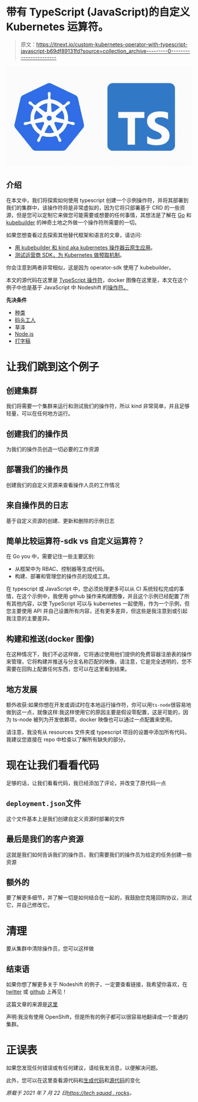 # 带有 TypeScript (JavaScript)的自定义 Kubernetes 运算符。

> 原文：<https://itnext.io/custom-kubernetes-operator-with-typescript-javascript-b69df89131fd?source=collection_archive---------0----------------------->

![](img/c916170d8a0a3746a45eccaa95fbe8cd.png)

## 介绍

在本文中，我们将探索如何使用 typescript 创建一个示例操作符，并将其部署到我们的集群中，该操作符将是非常虚拟的，因为它将只部署基于 CRD 的一些资源，但是您可以定制它来做您可能需要或想要的任何事情，其想法是了解在 [Go](https://golang.org/) 和 [kubebuilder](https://github.com/kubernetes-sigs/kubebuilder) 的神奇土地之外做一个操作符所需要的一切。

如果您想查看过去探索其他替代框架和语言的文章，请访问:

*   [用 kubebuilder 和 kind aka kubernetes 操作器云原生应用](https://techsquad.rocks/blog/cloud_native_applications_with_kubebuilder_and_kind_aka_kubernetes_operators/)。
*   [测试运营商 SDK，为 Kubernetes 做预取机制](https://techsquad.rocks/blog/testing_the_operator_sdk_and_making_a_prefetch_mechanism_for_kubernetes/)。

你会注意到两者非常相似，这是因为 operator-sdk 使用了 kubebuilder。

本文的源代码在这里是 [TypeScript 操作符](https://github.com/kainlite/ts-operator/)，docker 图像在这里是，本文在这个例子中也是基于 JavaScript 中 Nodeshift 的[操作符。](https://github.com/nodeshift-blog-examples/operator-in-JavaScript)

**先决条件**

*   [种类](https://github.com/kubernetes-sigs/kind)
*   [码头工人](https://hub.docker.com/?overlay=onboarding)
*   草泽
*   [Node.js](https://nodejs.org/)
*   [打字稿](https://www.typescriptlang.org/)

# 让我们跳到这个例子

## 创建集群

我们将需要一个集群来运行和测试我们的操作符，所以 kind 非常简单，并且足够轻量，可以在任何地方运行。

## 创建我们的操作员

为我们的操作员创造一切必要的工作资源

## 部署我们的操作员

创建我们的自定义资源来查看操作人员的工作情况

## 来自操作员的日志

基于自定义资源的创建、更新和删除的示例日志

## 简单比较运算符-sdk vs 自定义运算符？

在 Go you 中，需要记住一些主要区别:

*   从框架中为 RBAC、控制器等生成代码。
*   构建、部署和管理您的操作员的现成工具。

在 typescript 或 JavaScript 中，您必须处理更多可以从 CI 系统轻松完成的事情，在这个示例中，我使用 github 操作来构建图像，并且这个示例已经配置了所有其他内容，以使 TypeScript 可以与 kubernetes 一起使用，作为一个示例，但您主要使用 API 并自己设置所有内容，还有更多差异，但这些是我注意到或引起我注意的主要差异。

## 构建和推送(docker 图像)

在这种情况下，我们不必这样做，它将通过使用他们提供的免费容器注册表的操作来管理，它将构建并推送与分支名称匹配的映像，请注意，它是完全透明的，您不需要在回购上配置任何东西，您可以在这里看到结果。

## 地方发展

额外收获:如果你想在开发或调试时在本地运行操作符，你可以用`ts-node`很容易地做到这一点，就像这样:我这样使用它的原因主要是假设零配置，这是可能的，因为 ts-node 被列为开发依赖项，docker 映像也可以通过一点配置来使用。

请注意，我没有从 resources 文件夹或 typescript 项目的设置中添加所有代码，我建议您直接在 repo 中检查以了解所有缺失的部分。

# 现在让我们看看代码

足够的话，让我们看看代码，我已经添加了评论，并改变了原代码一点

## `deployment.json`文件

这个文件基本上是我们创建自定义资源时部署的文件

## 最后是我们的客户资源

这就是我们如何告诉我们的操作员，我们需要我们的操作员为给定的任务创建一些资源

## 额外的

要了解更多细节，并了解一切是如何结合在一起的，我鼓励您克隆回购协议，测试它，并自己修改它。

# 清理

要从集群中清除操作员，您可以这样做

## 结束语

如果你想了解更多关于 Nodeshift 的例子，一定要查看链接，我希望你喜欢，在 [twitter](https://twitter.com/kainlite) 或 [github](https://github.com/kainlite) 上再见！

这篇文章的来源是[这里](https://github.com/kainlite/ts-operator/)

声明:我没有使用 OpenShift，但是所有的例子都可以很容易地翻译成一个普通的集群。

# 正误表

如果您发现任何错误或有任何建议，请给我发消息，以便解决问题。

此外，您可以在这里查看源代码和[生成代码](https://github.com/kainlite/kainlite.github.io)和[源代码](https://github.com/kainlite/blog)的变化

*原载于 2021 年 7 月 22 日*[*https://tech squad . rocks*](https://techsquad.rocks/blog/custom_kubernetes_operator_with_typescript/)*。*